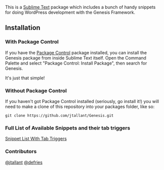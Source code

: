 This is a [Sublime Text][sublime] package which includes a bunch of handy snippets for doing WordPress development with the Genesis Framework.

## Installation ##

### With Package Control ###

If you have the [Package Control][package_control] package installed, you can install the Genesis package from inside Sublime Text itself. Open the Command Palette and select "Package Control: Install Package", then search for Genesis.

It's just that simple!

### Without Package Control ###

If you haven't got Package Control installed (seriously, go install it!) you will need to make a clone of this repository into your packages folder, like so:

    git clone https://github.com/jtallant/Genesis.git

### Full List of Available Snippets and their tab triggers ###

[Snippet List With Tab Triggers][snippet_list]

[sublime]: http://www.sublimetext.com/
[package_control]: http://wbond.net/sublime_packages/package_control
[snippet_list]: http://justintallant.com/genesis-sublime-text-2-snippets


### Contributors ###

[@jtallant](http://twitter.com/jtallant)
[@defries](http://twitter.com/defries)